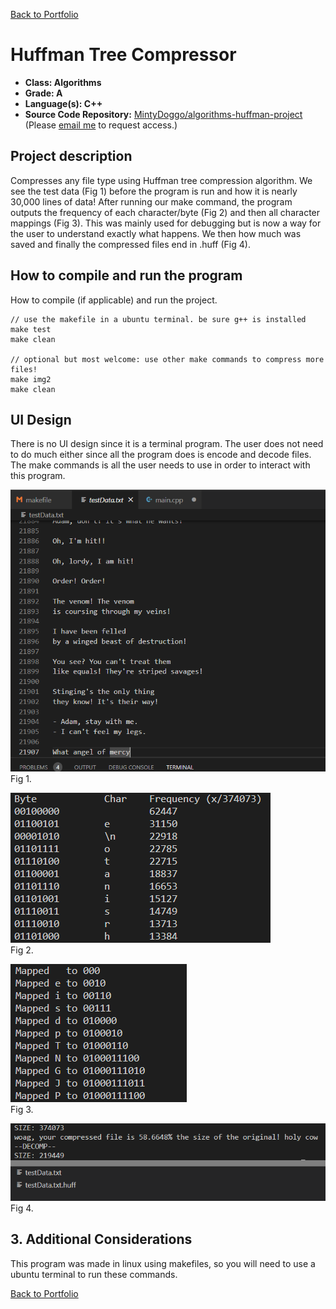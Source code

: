 [Back to Portfolio](./)

Huffman Tree Compressor
===============

-   **Class: Algorithms** 
-   **Grade: A**
-   **Language(s): C++**
-   **Source Code Repository:** [MintyDoggo/algorithms-huffman-project](https://github.com/MintyDoggo/algorithms-huffman-project)  
    (Please [email me](mailto:cthinkle@csustudent.net?subject=GitHub%20Access) to request access.)

## Project description

Compresses any file type using Huffman tree compression algorithm. We see the test data (Fig 1) before the program is run and how it is nearly 30,000 lines of data! After running our make command, the program outputs the frequency of each character/byte (Fig 2) and then all character mappings (Fig 3). This was mainly used for debugging but is now a way for the user to understand exactly what happens. We then how much was saved and finally the compressed files end in .huff (Fig 4).

## How to compile and run the program

How to compile (if applicable) and run the project.

```
// use the makefile in a ubuntu terminal. be sure g++ is installed
make test
make clean

// optional but most welcome: use other make commands to compress more files!
make img2
make clean
```

## UI Design

There is no UI design since it is a terminal program. The user does not need to do much either since all the program does is encode and decode files. The make commands is all the user needs to use in order to interact with this program.

![screenshot](images/project4fig1.png)  
Fig 1. 


![screenshot](images/project4fig2.png)  
Fig 2. 


![screenshot](images/project4fig3.png)  
Fig 3. 


![screenshot](images/project4fig4-1.png)  
Fig 4. 


## 3. Additional Considerations

This program was made in linux using makefiles, so you will need to use a ubuntu terminal to run these commands.

[Back to Portfolio](./)
